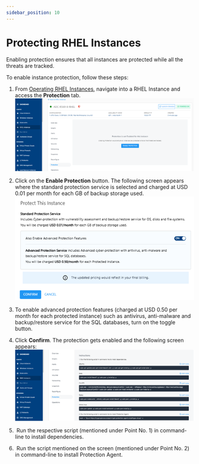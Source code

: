 ```yaml
---
sidebar_position: 10
---
```

# Protecting RHEL Instances

Enabling protection ensures that all instances are protected while all the threats are tracked.

To enable instance protection, follow these steps:

1. From [Operating RHEL Instances](AboutRHELInstances.md), navigate into a RHEL Instance and access the **Protection** tab.
   ![Protecting RHEL Instances](img/Protection1.png)

3. Click on the **Enable Protection** button. The following screen appears where the standard protection service is selected and charged at USD 0.01 per month for each GB of backup storage used.
   ![Protecting RHEL Instances](img/Protection2.png)

4. To enable advanced protection features (charged at USD 0.50 per month for each protected instance) such as antivirus, anti-malware and backup/restore service for the SQL databases, turn on the toggle button. 
5. Click **Confirm**. The protection gets enabled and the following screen appears:
   ![Protecting RHEL Instances](img/Protection3.png)
4.  Run the respective script (mentioned under Point No. 1) in command-line to install dependencies.
5.  Run the script mentioned on the screen (mentioned under Point No. 2) in command-line to install Protection Agent.